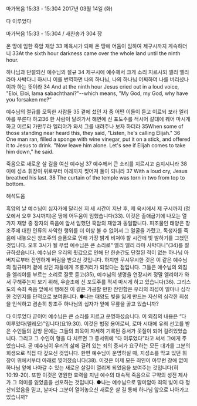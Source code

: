 마가복음 15:33 - 15:304 
2017년 03월 14일 (화)

다 이루었다



마가복음 15:33 - 15:304 / 새찬송가 304 장


온 땅에 임한 흑암 재앙
33 제육시가 되매 온 땅에 어둠이 임하여 제구시까지 계속하더니
33At the sixth hour darkness came over the whole land until the ninth hour.

하나님과 단절되신 예수님의 절규
34 제구시에 예수께서 크게 소리 지르시되 엘리 엘리 라마 사박다니 하시니 이를 번역하면 나의 하나님, 나의 하나님 어찌하여 나를 버리셨나이까 하는 뜻이라
34 And at the ninth hour Jesus cried out in a loud voice, "Eloi, Eloi, lama sabachthani?"--which means, "My God, my God, why have you forsaken me?“

예수님의 절규를 모독한 사람들
35 곁에 섰던 자 중 어떤 이들이 듣고 이르되 보라 엘리야를 부른다 하고36 한 사람이 달려가서 해면에 신 포도주를 적시어 갈대에 꿰어 마시게 하고 이르되 가만두라 엘리야가 와서 그를 내려주나 보자 하더라
35When some of those standing near heard this, they said, "Listen, he's calling Elijah." 36 One man ran, filled a sponge with wine vinegar, put it on a stick, and offered it to Jesus to drink. "Now leave him alone. Let's see if Elijah comes to take him down," he said.

죽음으로 새로운 살 길을 여신 예수님 
37 예수께서 큰 소리를 지르시고 숨지시니라 38이에 성소 휘장이 위로부터 아래까지 찢어져 둘이 되니라
37 With a loud cry, Jesus breathed his last. 38 The curtain of the temple was torn in two from top to bottom.

해석도움




흑암의 날
예수님이 십자가에 달리신 지 세 시간이 지난 후, 제 육시에서 제 구시까지 (정오에서 오후 3시까지)온 땅에 어두움이 임했습니다(33). 이것은 출애굽기에 나오는 열 가지 재앙 중 장자의 죽음에 앞서 임했던 흑암의 재앙과 동일합니다. 피조물인 태양은 창조주에 대한 인류의 사악한 행위를 더 이상 볼 수 없어서 그 얼굴을 가렸고, 독생자를 죽음에 내놓으신 창조주의 슬픔으로 인해 가장 밝게 비쳐야 할 시간에 빛 발하기를 그쳤던 것입니다. 오후 3시가 될 무렵 예수님은 큰 소리로“ 엘리 엘리 라마 사박다니”(34)를 절규하셨습니다. 예수님은 우리의 죗값으로 인해 단 한순간도 단절된 적이 없는 하나님 아버지로부터 잔인하게 버림을 받으신 것입니다. 하지만 무시무시한 것은 이 같은 예수님의 절규마저 곁에 섰던 자들에게 조롱거리가 되었다는 점입니다. 그들은 예수님의 외침을 엘리야를 부르는 소리로 잘못 듣고(35), 예수님의 생명을 연장시켜 정말 엘리야가 와서 구해주는지 보기 위해, 우슬초에 신 포도주를 적셔 마시게 하고 있습니다(36). 그리스도의 속죄 죽음 앞에서 행해진 이 같은 가공할 만한 잔인함은 우리의 죄성이 얼마나 심각한 것인지를 단적으로 보여줍니다.
●나는 태양도 빛을 잃게 만드는 자신의 심각한 죄성을 인식하고 겸손히 창조주 하나님의 십자가 앞에 무릎을 꿇고 있습니까?

다 이루었다
곧이어 예수님은 큰 소리를 지르고 운명하셨습니다. 이 외침의 내용은 “다 이루었다(텔레오)”입니다(요19:30). 이것은 법정 용어로써, 로마 시대에 유죄 선고를 받은 수인들의 감방 문에는 그들의 죄목이 자세히 기록된 증서가 못질이 되어 걸려있었습니다. 그리고 그 수인이 형을 다 치르면 그 증서위에 “다 이루었다”라고 써서 그에게 주었습니다. 곧 예수님이 우리의 삶에 걸려 있는 죄의 증서가 요구하는 모든 대가를 그분의 희생으로 직접 다 갚으신 것입니다. 한편 예수님이 운명하실 때, 지성소를 막고 있던 휘장이 위에서부터 아래로 찢어졌습니다(38). 이것은 이제 모든 죄인이 아무런 장애 없이 하나님 앞에 나아갈 수 있는 새로운 살길이 열리게 되었음을 보여주는 것입니다(히10:19-20). 또한 이것은 영원한 효력을 지닌 예수의 대속적 죽음으로 구약의 성전 제사가 그 의미를 잃었음을 선포하는 것입니다.
●나는 예수님으로 말미암아 죄의 빚이 다 청산되었음을 믿고, 날마다 그분이 열어놓으신 새로운 살 길 통해 하나님 앞으로 나아가고 있습니까?